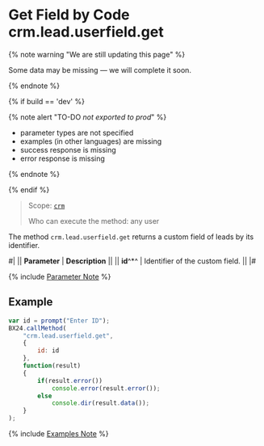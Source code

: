 # Get Field by Code crm.lead.userfield.get

{% note warning "We are still updating this page" %}

Some data may be missing — we will complete it soon.

{% endnote %}

{% if build == 'dev' %}

{% note alert "TO-DO _not exported to prod_" %}

- parameter types are not specified
- examples (in other languages) are missing
- success response is missing
- error response is missing

{% endnote %}

{% endif %}

> Scope: [`crm`](../../../scopes/permissions.md)
>
> Who can execute the method: any user

The method `crm.lead.userfield.get` returns a custom field of leads by its identifier.

#|
|| **Parameter** | **Description** ||
|| **id**^*^ | Identifier of the custom field. ||
|#

{% include [Parameter Note](../../../../_includes/required.md) %}

## Example

```js
var id = prompt("Enter ID");
BX24.callMethod(
    "crm.lead.userfield.get",
    {
        id: id
    },
    function(result)
    {
        if(result.error())
            console.error(result.error());
        else
            console.dir(result.data());
    }
);
```

{% include [Examples Note](../../../../_includes/examples.md) %}